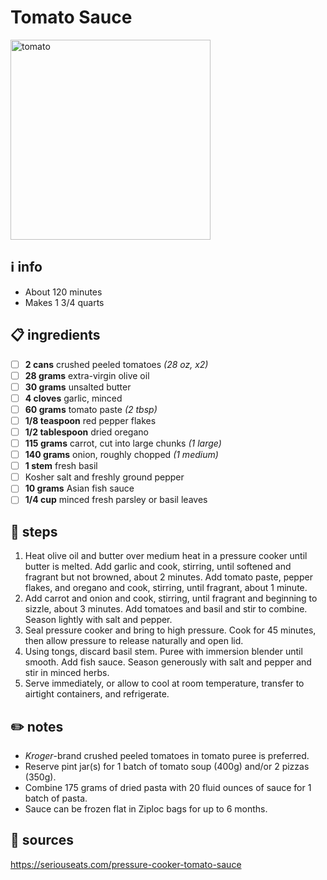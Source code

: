# Tomato Sauce  
<img src="https://static.onecms.io/wp-content/uploads/sites/44/2018/07/13/5554016.jpg" alt="tomato" width="320"/>  

## ℹ️ info  
* About 120 minutes  
* Makes 1 3/4 quarts  

## 📋 ingredients  
- [ ] **2	cans**	crushed peeled tomatoes *(28 oz, x2)*
- [ ] **28	grams**	extra-virgin olive oil
- [ ] **30	grams**	unsalted butter
- [ ] **4	cloves**	garlic, minced
- [ ] **60	grams**	tomato paste *(2 tbsp)*
- [ ] **1/8	teaspoon**	red pepper flakes
- [ ] **1/2	tablespoon**	dried oregano
- [ ] **115	grams**	carrot, cut into large chunks *(1 large)*
- [ ] **140	grams**	onion, roughly chopped *(1 medium)*
- [ ] **1 stem**	fresh basil
- [ ] Kosher salt and freshly ground pepper
- [ ] **10	grams**	Asian fish sauce
- [ ] **1/4	cup**	minced fresh parsley or basil leaves

## 🔪 steps  
1. Heat olive oil and butter over medium heat in a pressure cooker until butter is melted. Add garlic and cook, stirring, until softened and fragrant but not browned, about 2 minutes. Add tomato paste, pepper flakes, and oregano and cook, stirring, until fragrant, about 1 minute.
2. Add carrot and onion and cook, stirring, until fragrant and beginning to sizzle, about 3 minutes. Add tomatoes and basil and stir to combine. Season lightly with salt and pepper.
3. Seal pressure cooker and bring to high pressure. Cook for 45 minutes, then allow pressure to release naturally and open lid.
4. Using tongs, discard basil stem. Puree with immersion blender until smooth. Add fish sauce. Season generously with salt and pepper and stir in minced herbs.
5. Serve immediately, or allow to cool at room temperature, transfer to airtight containers, and refrigerate.

## ✏️ notes  
* *Kroger*-brand crushed peeled tomatoes in tomato puree is preferred.
* Reserve pint jar(s) for 1 batch of tomato soup (400g) and/or 2 pizzas (350g).
* Combine 175 grams of dried pasta with 20 fluid ounces of sauce for 1 batch of pasta.
* Sauce can be frozen flat in Ziploc bags for up to 6 months.

## 🔗 sources  
https://seriouseats.com/pressure-cooker-tomato-sauce  
